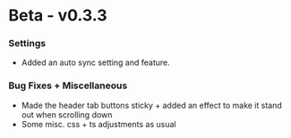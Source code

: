 # Beta - v0.3.3

### Settings
- Added an auto sync setting and feature.

### Bug Fixes + Miscellaneous
- Made the header tab buttons sticky + added an effect to make it stand out when scrolling down
- Some misc. css + ts adjustments as usual
